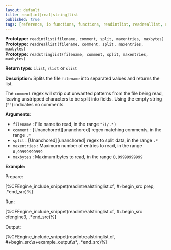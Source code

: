 ```yaml
---
layout: default
title: read[int|real|string]list
published: true
tags: [reference, io functions, functions, readintlist, readreallist, readstringlist]
---
```


**Prototype:** `readintlist(filename, comment, split, maxentries, maxbytes)`<br>
**Prototype:** `readreallist(filename, comment, split, maxentries, maxbytes)`<br>
**Prototype:** `readstringlist(filename, comment, split, maxentries, maxbytes)`

**Return type:** `ilist`, `rlist` or `slist`

**Description:** Splits the file `filename` into separated 
values and returns the list.

The `comment` regex will strip out unwanted patterns from the file being read, 
leaving unstripped characters to be split into fields. Using the empty string 
(`""`) indicates no comments.

**Arguments**:

* `filename` : File name to read, in the range `"?(/.*)`
* `comment` : [Unanchored][unanchored] regex matching comments, in the range `.*`
* `split` : [Unanchored][unanchored] regex to split data, in the range `.*`
* `maxentries` : Maximum number of entries to read, in the range
`0,99999999999`
* `maxbytes` : Maximum bytes to read, in the range `0,99999999999`   

**Example:**

Prepare:

[%CFEngine_include_snippet(readintrealstringlist.cf, #\+begin_src prep, .*end_src)%]

Run:

[%CFEngine_include_snippet(readintrealstringlist.cf, #\+begin_src cfengine3, .*end_src)%]

Output:

[%CFEngine_include_snippet(readintrealstringlist.cf, #\+begin_src\s+example_output\s*, .*end_src)%]


